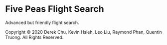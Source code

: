 # Five Peas Flight Search
Advanced but friendly flight search.

Copyright © 2020 Derek Chu, Kevin Hsieh, Leo Liu, Raymond Phan, Quentin Truong.
All Rights Reserved.
